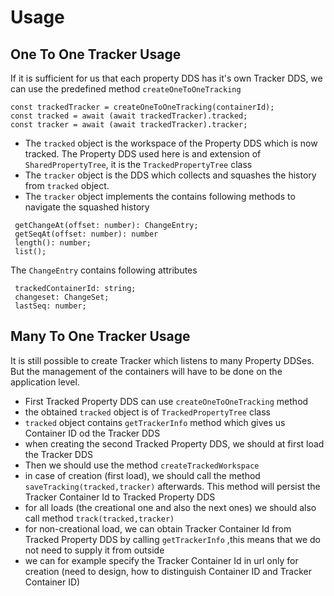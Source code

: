 # Usage

## One To One Tracker Usage

If it is sufficient for us that each property DDS has it's own Tracker DDS, we can use the predefined 
method ``createOneToOneTracking``

```
const trackedTracker = createOneToOneTracking(containerId);
const tracked = await (await trackedTracker).tracked;
const tracker = await (await trackedTracker).tracker;
```

- The ``tracked`` object is the workspace of the Property DDS which is now tracked. The Property DDS used here is and extension
of ``SharedPropertyTree``, it is the ``TrackedPropertyTree`` class
- The ``tracker`` object is the DDS which collects and squashes the history from ``tracked`` object.
- The ``tracker`` object implements the contains following  methods to navigate the squashed history

``` 
 getChangeAt(offset: number): ChangeEntry;
 getSeqAt(offset: number): number
 length(): number;
 list();    
```

The ``ChangeEntry`` contains following attributes

```   
 trackedContainerId: string;
 changeset: ChangeSet;
 lastSeq: number;
```


## Many To One Tracker Usage

It is still possible to create Tracker which listens to many Property DDSes. 
But the management of the containers will have to be done on the application level.

- First Tracked Property DDS can use ``createOneToOneTracking`` method
- the obtained ``tracked`` object is of ``TrackedPropertyTree`` class
- ``tracked`` object contains ``getTrackerInfo`` method which gives us Container ID od the Tracker DDS
- when creating the second Tracked Property DDS, we should at first load the Tracker DDS
- Then we should use the method ``createTrackedWorkspace``
- in case of creation (first load), we should call the method ``saveTracking(tracked,tracker)`` afterwards.
This method will persist the Tracker Container Id to Tracked Property DDS
- for all loads (the creational one and also the next ones) we should also call method ``track(tracked,tracker)``
- for non-creational load, we can obtain Tracker Container Id from Tracked Property DDS by calling ``getTrackerInfo``
,this means that we do not need to supply it from outside
- we can for example specify the Tracker Container Id in url only for creation (need to design, how to distinguish Container ID and Tracker Container ID)



